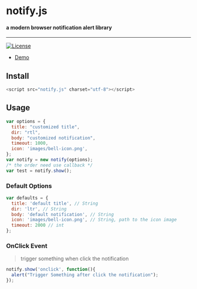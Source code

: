 # notify.js
#### a modern browser notification alert library
---
[![License](https://poser.pugx.org/laravel/lumen-framework/license.svg)](https://github.com/atom2ueki/notify.js/blob/master/LICENSE)

- [Demo](http://atom2ueki.github.io/notify.js)

## Install
```js
<script src="notify.js" charset="utf-8"></script>
```

## Usage
```js
var options = {
  title: "customized title",
  dir: "rtl",
  body: "customized notification",
  timeout: 1000,
  icon: 'images/bell-icon.png',
};
var notify = new notify(options);
/* the order need use callback */
var test = notify.show();
```

### Default Options
```js
var defaults = {
  title: 'default title', // String
  dir: 'ltr', // String
  body: 'default notification', // String
  icon: 'images/bell-icon.png', // String, path to the icon image
  timeout: 2000 // int
};
```

### OnClick Event
> trigger something when click the notification
```js
notify.show('onclick', function(){
  alert("Trigger Something after click the notification");
});
```
